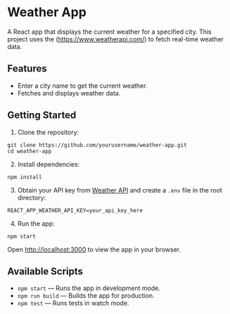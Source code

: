 # Weather App

A React app that displays the current weather for a specified city. This project uses the (https://www.weatherapi.com/) to fetch real-time weather data.

## Features
- Enter a city name to get the current weather.
- Fetches and displays weather data.

## Getting Started

1. Clone the repository:
```
git clone https://github.com/yourusername/weather-app.git
cd weather-app
```

2. Install dependencies:
```
npm install
```

3. Obtain your API key from [Weather API](https://www.weatherapi.com/) and create a `.env` file in the root directory:
```
REACT_APP_WEATHER_API_KEY=your_api_key_here
```

4. Run the app:
```
npm start
```
Open [http://localhost:3000](http://localhost:3000) to view the app in your browser.

## Available Scripts

- `npm start` — Runs the app in development mode.
- `npm run build` — Builds the app for production.
- `npm test` — Runs tests in watch mode.

